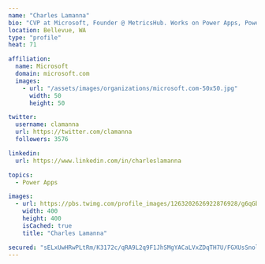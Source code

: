 ```yaml
---
name: "Charles Lamanna"
bio: "CVP at Microsoft, Founder @ MetricsHub. Works on Power Apps, Power Automate, Power Virtual Agent, Common Data Service and Dynamics 365."
location: Bellevue, WA
type: "profile"
heat: 71

affiliation:
  name: Microsoft
  domain: microsoft.com
  images:
    - url: "/assets/images/organizations/microsoft.com-50x50.jpg"
      width: 50
      height: 50

twitter:
  username: clamanna
  url: https://twitter.com/clamanna
  followers: 3576

linkedin:
  url: https://www.linkedin.com/in/charleslamanna

topics:
  - Power Apps

images:
  - url: https://pbs.twimg.com/profile_images/1263202626922876928/g6qGbHZ-_400x400.jpg
    width: 400
    height: 400
    isCached: true
    title: "Charles Lamanna"

secured: "sELxUwHRwPLtRm/K3172c/qRA9L2q9F1JhSMgYACaLVxZDqTH7U/FGXUsSnol2ioV26rMnPIE0jfqsI6BgE7+4w0nqPYbDPH7ezcYJEnx3de0TCkjXkK9fZmhNnBfa5CW/aizDwEmssDdjfgqLZQqVwuzAwquI2lBNe2ol9R9no43jqg2rUm89wF9hu7FTPr7H4lT2wvMXVE9VvdNQoYhF+s7G+MGsxfpCn98Cc5AV5ifnZ/hdB5t0OtgCRm6tRiUsiOpPJcZ0V2oK1g9aQLNLOp5r22547jvoroVwU+xDjOVqmWeW6LNHf0p7T28Wz0LNB+JyDPLelsghUBV3UMocIcn6OPeTm4Jdi3R7SUdVUdyG2tJwJVu1X6Wc+0dRSLz7uWR5vFnMMRwNGL10y3RHOqLMQ1wa7J4g9sC/f54ig=;UFDRtQNN9ZuUwFOaDDZk6A=="
---
```


